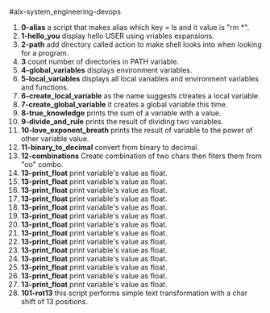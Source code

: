 #alx-system_engineering-devops

1. **0-alias** a script that makes alias which key = ls and it value is "rm *".
2. **1-hello_you** display hello USER using vriables expansions.
3. **2-path** add directory called action to make shell looks into when looking for a program.
4. **3** count number of directories in PATH variable.
5. **4-global_variables** displays environment variables.
6. **5-local_variables** displays all local variables and environment variables and functions.
7. **6-create_local_variable** as the name suggests ctreates a local variable.
8. **7-create_global_variable** it creates a global variable this time.
9. **8-true_knowledge** prints the sum of a variable with a value.
10. **9-divide_and_rule** prints the result of dividing two variables.
11. **10-love_exponent_breath** prints the result of variable to the power of other variable value.
12. **11-binary_to_decimal** convert from binary to decimal.
13. **12-combinations** Create combination of two chars then fiters them from "oo" combo.
14. **13-print_float** print variable's value as float.
14. **13-print_float** print variable's value as float.
14. **13-print_float** print variable's value as float.
14. **13-print_float** print variable's value as float.
14. **13-print_float** print variable's value as float.
14. **13-print_float** print variable's value as float.
14. **13-print_float** print variable's value as float.
14. **13-print_float** print variable's value as float.
14. **13-print_float** print variable's value as float.
14. **13-print_float** print variable's value as float.
14. **13-print_float** print variable's value as float.
14. **13-print_float** print variable's value as float.
14. **13-print_float** print variable's value as float.
14. **13-print_float** print variable's value as float.
15. **101-rot13** this script performs simple text transformation with a char shift of 13 positions.
 
